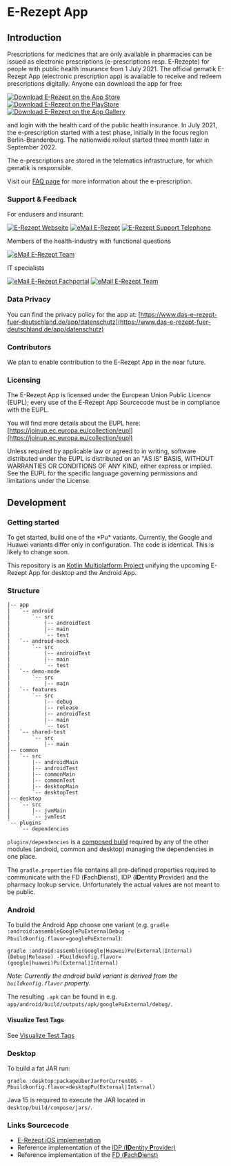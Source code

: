 # E-Rezept App
## Introduction

Prescriptions for medicines that are only available in pharmacies can be issued as electronic prescriptions (e-prescriptions resp. E-Rezepte) for people with public health insurance from 1 July 2021.
The official gematik E-Rezept App (electronic prescription app) is available to receive and redeem prescriptions digitally. Anyone can download the app for free:

[![Download E-Rezept on the App Store](https://user-images.githubusercontent.com/52454541/126137060-cb8c7ceb-6a72-423d-9079-f3e1a98b2638.png)](https://apps.apple.com/de/app/das-e-rezept/id1511792179)[![Download E-Rezept on the PlayStore](https://user-images.githubusercontent.com/52454541/126138350-a52e1d84-1588-4e8a-86df-189ee4df8bc8.png)](https://play.google.com/store/apps/details?id=de.gematik.ti.erp.app)[![Download E-Rezept on the App Gallery](https://user-images.githubusercontent.com/52454541/126158983-15d73f12-36c6-41ce-8de5-29d10baaed04.png)](https://appgallery.huawei.com/#/app/C104463531)

and login with the health card of the public health insurance. In July 2021, the e-prescription started with a test phase, initially in the focus region Berlin-Brandenburg. The nationwide rollout started three month later in September 2022.

The e-prescriptions are stored in the telematics infrastructure, for which gematik is responsible.

Visit our [FAQ page](https://www.das-e-rezept-fuer-deutschland.de/faq) for more information about the e-prescription.

### Support & Feedback

For endusers and insurant:

[![E-Rezept Webseite](https://img.shields.io/badge/web-E%20Rezept%20Webseite-green?logo=web.ru&style=flat-square&logoColor=white)](https://www.das-e-rezept-fuer-deutschland.de/)
[![eMail E-Rezept](https://img.shields.io/badge/email-E%20Rezept%20team-green?logo=mail.ru&style=flat-square&logoColor=white)](mailto:app-feedback@gematik.de)
[![E-Rezept Support Telephone](https://img.shields.io/badge/phone-E%20Rezept%20Service-green?logo=phone.ru&style=flat-square&logoColor=white)](tel:+498002773777)

Members of the health-industry with functional questions

[![eMail E-Rezept Team](https://img.shields.io/badge/web-E%20Rezept%20Industrie-green?logo=web.ru&style=flat-square&logoColor=white)](https://www.gematik.de/hilfe-kontakt/hersteller/)

IT specialists

[![eMail E-Rezept Fachportal](https://img.shields.io/badge/web-E%20Rezept%20Fachportal-green?logo=web.ru&style=flat-square&logoColor=white)](https://fachportal.gematik.de/anwendungen/elektronisches-rezept)
[![eMail E-Rezept Team](https://img.shields.io/badge/email-E%20Rezept%20team-green?logo=mail.ru&style=flat-square&logoColor=white)](mailto:app-feedback@gematik.de)

### Data Privacy

You can find the privacy policy for the app at: [https://www.das-e-rezept-fuer-deutschland.de/app/datenschutz](https://www.das-e-rezept-fuer-deutschland.de/app/datenschutz)

### Contributors

We plan to enable contribution to the E-Rezept App in the near future.

### Licensing

The E-Rezept App is licensed under the European Union Public Licence (EUPL); every use of the E-Rezept App Sourcecode must be in compliance with the EUPL.

You will find more details about the EUPL here: [https://joinup.ec.europa.eu/collection/eupl](https://joinup.ec.europa.eu/collection/eupl)

Unless required by applicable law or agreed to in writing, software distributed under the EUPL is distributed on an "AS IS" BASIS, WITHOUT WARRANTIES OR CONDITIONS OF ANY KIND, either express or implied. See the EUPL for the specific language governing permissions and limitations under the License.

## Development

### Getting started

To get started, build one of the \*Pu\* variants. Currently, the Google and Huawei variants differ only in configuration. The code is identical. This is likely to change soon.

This repository is an [Kotlin Multiplatform Project](https://kotlinlang.org/docs/multiplatform.html) unifying the upcoming E-Rezept App for desktop and the Android App.

### Structure

```text
|-- app
|   `-- android
|       `-- src
|           |-- androidTest
|           |-- main
|           `-- test
|   `-- android-mock
|       `-- src
|           |-- androidTest
|           |-- main
|           `-- test
|   `-- demo-mode
|       `-- src
|           |-- main
|   `-- features
|       `-- src
|           |-- debug
|           |-- release
|           |-- androidTest
|           |-- main
|           `-- test
|   `-- shared-test
|       `-- src
|           |-- main  
|-- common
|   `-- src
|       |-- androidMain
|       |-- androidTest
|       |-- commonMain
|       |-- commonTest
|       |-- desktopMain
|       `-- desktopTest
|-- desktop
|   `-- src
|       |-- jvmMain
|       `-- jvmTest
`-- plugins
    `-- dependencies
```

`plugins/dependencies` is a [composed build](https://docs.gradle.org/current/userguide/composite_builds.html) required by any of the other modules (android, common and desktop) managing the dependencies in one place.

The `gradle.properties` file contains all pre-defined properties required to communicate with the FD (**F**ach**D**ienst), IDP (**ID**entity **P**rovider) and the pharmacy lookup service.
Unfortunately the actual values are not meant to be public.

### Android

To build the Android App choose one variant (e.g. `gradle :android:assembleGooglePuExternalDebug -Pbuildkonfig.flavor=googlePuExternal`):

```shell
gradle :android:assemble(Google|Huawei)Pu(External|Internal)(Debug|Release) -Pbuildkonfig.flavor=(google|huawei)Pu(External|Internal)
```

*Note: Currently the android build variant is derived from the `buildkonfig.flavor` property.*

The resulting `.apk` can be found in e.g. `app/android/build/outputs/apk/googlePuExternal/debug/`.

#### Visualize Test Tags

See [Visualize Test Tags](documentation/test-tags.md)

### Desktop

To build a fat JAR run:

```shell
gradle :desktop:packageUberJarForCurrentOS -Pbuildkonfig.flavor=desktopPu(External|Internal)
```

Java 15 is required to execute the JAR located in `desktop/build/compose/jars/`.

### Links Sourcecode

- [E-Rezept iOS implementation](https://github.com/gematik/E-Rezept-App-iOS)
- Reference implementation of the [IDP (**ID**entity **P**rovider)](https://github.com/gematik/ref-idp-server)
- Reference implementation of the [FD (**F**ach**D**ienst)](https://github.com/gematik/ref-eRp-FD-Server)
